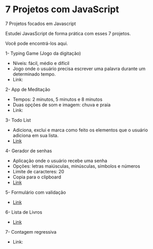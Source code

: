 # 7 Projetos com JavaScript
 7 Projetos focados em Javascript
 
 Estudei JavasScript de forma prática com esses 7 projetos.
 
 Você pode encontrá-los aqui.
 

1-  Typing Game (Jogo da digitação) 
 - Níveis: fácil, médio e difícil
 - Jogo onde o usuário precisa escrever uma palavra durante um determinado tempo.
 - Link:
 
 2- App de Meditação 
 - Tempos: 2 minutos, 5 minutos e 8 minutos
 - Duas opções de som e imagem: chuva e praia
 - Link:
 
 3- Todo List 
 - Adiciona, exclui e marca como feito os elementos que o usuário adiciona em sua lista.
 - [Link](https://codepen.io/fernanda-dantas/pen/xxprQVj)
 
 4- Gerador de senhas 
 - Aplicação onde o usuário recebe uma senha
 - Opções: letras maiúsculas, minúsculas, símbolos e números
 - Limite de caracteres: 20
 - Copia para o clipboard
 - [Link](https://codepen.io/fernanda-dantas/pen/yLpXxZr)
 
 5- Formulário com validação 
 - [Link](https://codepen.io/fernanda-dantas/pen/RwxgqRm)
 
6- Lista de Livros 
- [Link](https://codepen.io/fernanda-dantas/pen/zYpzmmw)
 
7- Contagem regressiva 
- Link:
 
